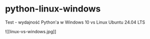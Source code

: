 # python-linux-windows
Test - wydajność Python'a w Windows 10 vs Linux Ubuntu 24.04 LTS

![[linux-vs-windows.jpg]]

